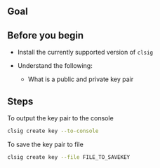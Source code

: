 ## Goal

## Before you begin

* Install the currently supported version of `clsig`

* Understand the following:
  * What is a public and private key pair

## Steps

To output the key pair to the console

```sh
clsig create key --to-console
```

To save the key pair to file

```sh
clsig create key --file FILE_TO_SAVEKEY
```